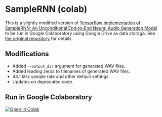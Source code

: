 # SampleRNN (colab)

This is a slightly modified version of [Tensorflow implementation of SampleRNN: An Unconditional End-to-End Neural Audio Generation Model](https://github.com/Unisound/SampleRNN) to be run in Google Colaboratory using Google Drive as data storage. See [the original repository](https://github.com/Unisound/SampleRNN) for details.

## Modifications

- Added `--output_dir` argument for generated WAV files.
- Added leading zeros to filenames of generated WAV files.
- 44.1 kHz sample rate and other default settings.
- Updates on deprecated code.

## Run in Google Colaboratory
[![Open In Colab](https://colab.research.google.com/assets/colab-badge.svg)](https://colab.research.google.com/github/olaviinha/SampleRNN/blob/master/SampleRNN.ipynb)
